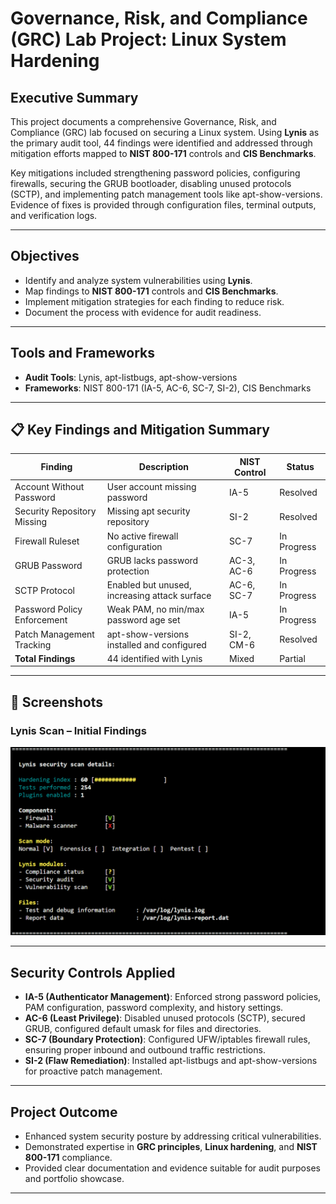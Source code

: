 # Governance, Risk, and Compliance (GRC) Lab Project: Linux System Hardening

## Executive Summary
This project documents a comprehensive Governance, Risk, and Compliance (GRC) lab focused on securing a Linux system. Using **Lynis** as the primary audit tool, 44 findings were identified and addressed through mitigation efforts mapped to **NIST 800-171** controls and **CIS Benchmarks**.  

Key mitigations included strengthening password policies, configuring firewalls, securing the GRUB bootloader, disabling unused protocols (SCTP), and implementing patch management tools like apt-show-versions. Evidence of fixes is provided through configuration files, terminal outputs, and verification logs.

---

## Objectives
- Identify and analyze system vulnerabilities using **Lynis**.
- Map findings to **NIST 800-171** controls and **CIS Benchmarks**.
- Implement mitigation strategies for each finding to reduce risk.
- Document the process with evidence for audit readiness.

---

## Tools and Frameworks
- **Audit Tools**: Lynis, apt-listbugs, apt-show-versions
- **Frameworks**: NIST 800-171 (IA-5, AC-6, SC-7, SI-2), CIS Benchmarks

---

## 📋 Key Findings and Mitigation Summary

| Finding                     | Description                                     | NIST Control | Status      |
|-----------------------------|-------------------------------------------------|--------------|-------------|
| Account Without Password     | User account missing password                  | IA-5         | Resolved    |
| Security Repository Missing  | Missing apt security repository                | SI-2         | Resolved    |
| Firewall Ruleset             | No active firewall configuration               | SC-7         | In Progress |
| GRUB Password                | GRUB lacks password protection                 | AC-3, AC-6   | In Progress |
| SCTP Protocol                | Enabled but unused, increasing attack surface  | AC-6, SC-7   | In Progress |
| Password Policy Enforcement  | Weak PAM, no min/max password age set          | IA-5         | In Progress |
| Patch Management Tracking    | apt-show-versions installed and configured     | SI-2, CM-6   | Resolved    |
| **Total Findings**           | 44 identified with Lynis                       | Mixed        | Partial     |

---

## 📸 Screenshots
### Lynis Scan – Initial Findings
![Initial Lynis Scan ](./Screenshots/Lynis_Security_scan.png)



---

## Security Controls Applied
- **IA-5 (Authenticator Management)**: Enforced strong password policies, PAM configuration, password complexity, and history settings.
- **AC-6 (Least Privilege)**: Disabled unused protocols (SCTP), secured GRUB, configured default umask for files and directories.
- **SC-7 (Boundary Protection)**: Configured UFW/iptables firewall rules, ensuring proper inbound and outbound traffic restrictions.
- **SI-2 (Flaw Remediation)**: Installed apt-listbugs and apt-show-versions for proactive patch management.

---

## Project Outcome
- Enhanced system security posture by addressing critical vulnerabilities.
- Demonstrated expertise in **GRC principles**, **Linux hardening**, and **NIST 800-171** compliance.
- Provided clear documentation and evidence suitable for audit purposes and portfolio showcase.

---
